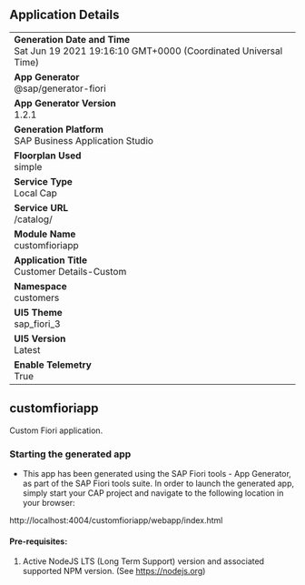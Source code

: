 ## Application Details
|               |
| ------------- |
|**Generation Date and Time**<br>Sat Jun 19 2021 19:16:10 GMT+0000 (Coordinated Universal Time)|
|**App Generator**<br>@sap/generator-fiori|
|**App Generator Version**<br>1.2.1|
|**Generation Platform**<br>SAP Business Application Studio|
|**Floorplan Used**<br>simple|
|**Service Type**<br>Local Cap|
|**Service URL**<br>/catalog/
|**Module Name**<br>customfioriapp|
|**Application Title**<br>Customer Details-Custom|
|**Namespace**<br>customers|
|**UI5 Theme**<br>sap_fiori_3|
|**UI5 Version**<br>Latest|
|**Enable Telemetry**<br>True|

## customfioriapp

Custom Fiori application.

### Starting the generated app

-   This app has been generated using the SAP Fiori tools - App Generator, as part of the SAP Fiori tools suite.  In order to launch the generated app, simply start your CAP project and navigate to the following location in your browser:

http://localhost:4004/customfioriapp/webapp/index.html

#### Pre-requisites:

1. Active NodeJS LTS (Long Term Support) version and associated supported NPM version.  (See https://nodejs.org)


